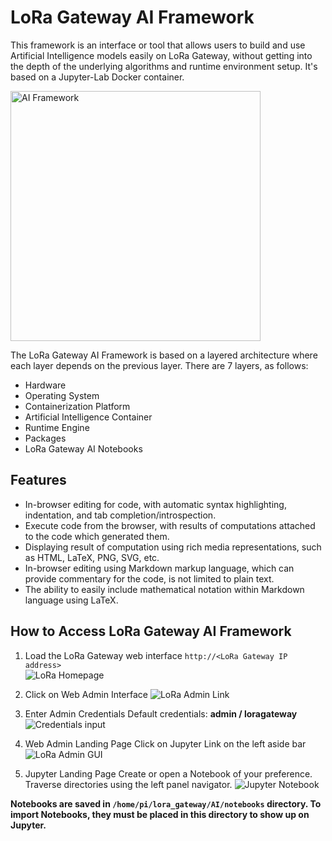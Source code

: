 LoRa Gateway AI Framework
=========================

This framework is an interface or tool that allows users to build and use Artificial Intelligence
models easily on LoRa Gateway, without getting into the depth of the underlying algorithms and runtime environment setup. It's based on a Jupyter-Lab Docker container.  

<img src="https://github.com/CongducPham/LowCostLoRaGw/blob/master/images/AI-Picture6.png" alt="AI Framework" width="400"/> 

The LoRa Gateway AI Framework is based on a layered architecture where each layer depends on the previous layer. There are 7 layers, as follows:

* Hardware
* Operating System
* Containerization Platform
* Artificial Intelligence Container
* Runtime Engine
* Packages
* LoRa Gateway AI Notebooks

Features
--------

* In-browser editing for code, with automatic syntax highlighting, indentation, and tab completion/introspection.
* Execute code from the browser, with results of computations attached to the code which generated them.
* Displaying result of computation using rich media representations, such as HTML, LaTeX, PNG, SVG, etc.
* In-browser editing using Markdown markup language, which can provide commentary for the code, is not limited to plain text.
* The ability to easily include mathematical notation within Markdown language using LaTeX.

How to Access LoRa Gateway AI Framework
------------------------------------------

1. Load the LoRa Gateway web interface
   `http://<LoRa Gateway IP address>`  
![LoRa Homepage](https://github.com/CongducPham/LowCostLoRaGw/blob/master/images/AI-Picture1.png)

2. Click on Web Admin Interface
![LoRa Admin Link](https://github.com/CongducPham/LowCostLoRaGw/blob/master/images/AI-Picture2.png)

3. Enter Admin Credentials
   Default credentials: **admin / loragateway**  
![Credentials input](https://github.com/CongducPham/LowCostLoRaGw/blob/master/images/AI-Picture3.png)

4. Web Admin Landing Page
   Click on Jupyter Link on the left aside bar  
![LoRa Admin GUI](https://github.com/CongducPham/LowCostLoRaGw/blob/master/images/AI-Picture4.png)

5. Jupyter Landing Page
   Create or open a Notebook of your preference. Traverse directories using the left panel navigator.
![Jupyter Notebook](https://github.com/CongducPham/LowCostLoRaGw/blob/master/images/AI-Picture5.png)

**Notebooks are saved in `/home/pi/lora_gateway/AI/notebooks` directory. To import Notebooks, they must be placed in this directory to show up on Jupyter.**
